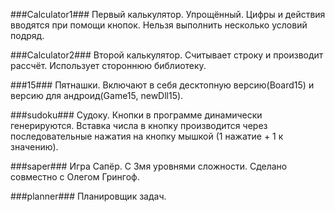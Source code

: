 ###Calculator1###
Первый калькулятор. Упрощённый. Цифры и действия вводятся при помощи кнопок.
Нельзя выполнить несколько условий подряд.

###Calculator2###
Второй калькулятор. Считывает строку и производит рассчёт.
Использует стороннюю библиотеку.

###15###
Пятнашки. Включают в себя десктопную версию(Board15) и версию для андроид(Game15, newDll15).

###sudoku###
Судоку. Кнопки в программе динамически генерируются. Вставка числа в кнопку производится через последовательные нажатия
на кнопку мышкой (1 нажатие + 1 к значению).

###saper###
Игра Сапёр. С 3мя уровнями сложности. Сделано совместно с Олегом Грингоф.

###planner###
Планировщик задач.